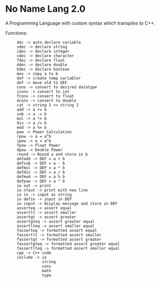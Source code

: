 # No Name Lang 2.0

A Programming Language with custom syntax which transpiles to C++.

Functions:

         dec -> auto declare variable
         sdec -> declare string
         idec -> declare integer
         cdec -> declare character
         fdec -> declare float
         ddec -> declare double
         bdec -> declare boolean
         mov -> copy a to b
         def -> create temp variabler
         def -> move old to DEF
         conv -> convert to desired datatype
         iconv -> convert to int
         fconv -> convert to float
         dconv -> convert to double
         cat -> string 1 += string 2
         add -> a += b
         sub -> a -= b
         mul -> a *= b
         div -> a /= b
         mod -> a %= b
         pow -> Power Calculation
         rpow -> a = a^b
         ipow -> a = a^b
         fpow -> Float Power
         dpow -> Double Power
         round -> Round a and store in b
         defadd -> DEF = a + b
         defsub -> DEF = a - b
         defmul -> DEF = a * b
         defdiv -> DEF = a / b
         defmod -> DEF = a % b
         defpow -> DEF = a ^ b
         io out -> print
         io nlout -> print with new line
         io in -> input as string
         io defin -> input in DEF
         io input -> Display message and store in DEF
         asserteq -> assert equal
         assertlt -> assert smaller
         assertgt -> assert greater
         assertgteq -> assert greater equal
         assertlteq -> assert smaller equal
         fasserteq -> formatted assert equal
         fassertlt -> formatted assert smaller
         fassertgt -> formatted assert greater
         fassertgteq -> formatted assert greater equal
         fassertlteq -> formatted assert smaller equal
         cpp -> C++ code
         include -> io
                    string
                    conv
                    math
                    type


